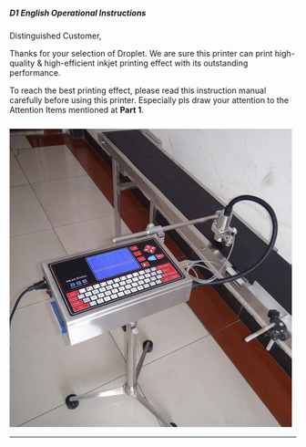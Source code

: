 ##### D1 English Operational Instructions

Distinguished Customer,

Thanks for your selection of Droplet. We are sure this printer can print high-quality & high-efficient inkjet printing effect with its outstanding performance.

To reach the best printing effect, please read this instruction manual carefully before using this printer. Especially pls draw your attention to the Attention Items mentioned at **Part 1**.

![](/assets/Image_001.jpg)

---





